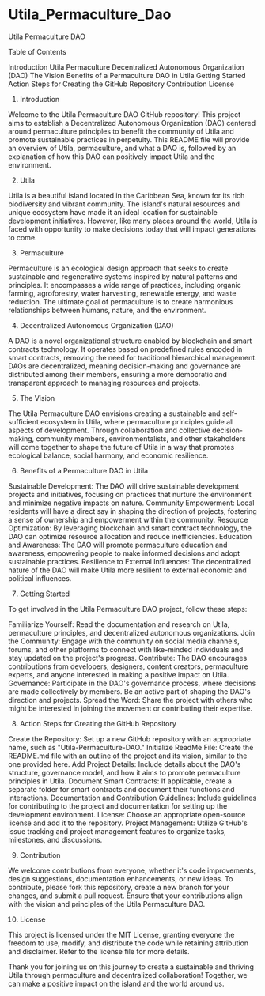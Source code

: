 # Utila_Permaculture_Dao


Utila Permaculture DAO

Table of Contents

Introduction
Utila
Permaculture
Decentralized Autonomous Organization (DAO)
The Vision
Benefits of a Permaculture DAO in Utila
Getting Started
Action Steps for Creating the GitHub Repository
Contribution
License

1. Introduction

Welcome to the Utila Permaculture DAO GitHub repository! This project aims to establish a Decentralized Autonomous Organization (DAO) centered around permaculture principles to benefit the community of Utila and promote sustainable practices in perpetuity. This README file will provide an overview of Utila, permaculture, and what a DAO is, followed by an explanation of how this DAO can positively impact Utila and the environment.

2. Utila

Utila is a beautiful island located in the Caribbean Sea, known for its rich biodiversity and vibrant community. The island's natural resources and unique ecosystem have made it an ideal location for sustainable development initiatives. However, like many places around the world, Utila is faced with opportunity to make decisions today that will impact generations to come.

3. Permaculture

Permaculture is an ecological design approach that seeks to create sustainable and regenerative systems inspired by natural patterns and principles. It encompasses a wide range of practices, including organic farming, agroforestry, water harvesting, renewable energy, and waste reduction. The ultimate goal of permaculture is to create harmonious relationships between humans, nature, and the environment.

4. Decentralized Autonomous Organization (DAO)

A DAO is a novel organizational structure enabled by blockchain and smart contracts technology. It operates based on predefined rules encoded in smart contracts, removing the need for traditional hierarchical management. DAOs are decentralized, meaning decision-making and governance are distributed among their members, ensuring a more democratic and transparent approach to managing resources and projects.

5. The Vision

The Utila Permaculture DAO envisions creating a sustainable and self-sufficient ecosystem in Utila, where permaculture principles guide all aspects of development. Through collaboration and collective decision-making, community members, environmentalists, and other stakeholders will come together to shape the future of Utila in a way that promotes ecological balance, social harmony, and economic resilience.

6. Benefits of a Permaculture DAO in Utila

Sustainable Development: The DAO will drive sustainable development projects and initiatives, focusing on practices that nurture the environment and minimize negative impacts on nature.
Community Empowerment: Local residents will have a direct say in shaping the direction of projects, fostering a sense of ownership and empowerment within the community.
Resource Optimization: By leveraging blockchain and smart contract technology, the DAO can optimize resource allocation and reduce inefficiencies.
Education and Awareness: The DAO will promote permaculture education and awareness, empowering people to make informed decisions and adopt sustainable practices.
Resilience to External Influences: The decentralized nature of the DAO will make Utila more resilient to external economic and political influences.

7. Getting Started

To get involved in the Utila Permaculture DAO project, follow these steps:

Familiarize Yourself: Read the documentation and research on Utila, permaculture principles, and decentralized autonomous organizations.
Join the Community: Engage with the community on social media channels, forums, and other platforms to connect with like-minded individuals and stay updated on the project's progress.
Contribute: The DAO encourages contributions from developers, designers, content creators, permaculture experts, and anyone interested in making a positive impact on Utila.
Governance: Participate in the DAO's governance process, where decisions are made collectively by members. Be an active part of shaping the DAO's direction and projects.
Spread the Word: Share the project with others who might be interested in joining the movement or contributing their expertise.

8. Action Steps for Creating the GitHub Repository

Create the Repository: Set up a new GitHub repository with an appropriate name, such as "Utila-Permaculture-DAO."
Initialize ReadMe File: Create the README.md file with an outline of the project and its vision, similar to the one provided here.
Add Project Details: Include details about the DAO's structure, governance model, and how it aims to promote permaculture principles in Utila.
Document Smart Contracts: If applicable, create a separate folder for smart contracts and document their functions and interactions.
Documentation and Contribution Guidelines: Include guidelines for contributing to the project and documentation for setting up the development environment.
License: Choose an appropriate open-source license and add it to the repository.
Project Management: Utilize GitHub's issue tracking and project management features to organize tasks, milestones, and discussions.

9. Contribution

We welcome contributions from everyone, whether it's code improvements, design suggestions, documentation enhancements, or new ideas. To contribute, please fork this repository, create a new branch for your changes, and submit a pull request. Ensure that your contributions align with the vision and principles of the Utila Permaculture DAO.

10. License

This project is licensed under the MIT License, granting everyone the freedom to use, modify, and distribute the code while retaining attribution and disclaimer. Refer to the license file for more details.

Thank you for joining us on this journey to create a sustainable and thriving Utila through permaculture and decentralized collaboration! Together, we can make a positive impact on the island and the world around us.
